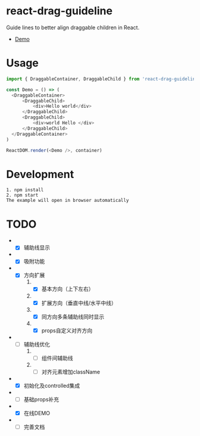 # react-drag-guideline
Guide lines to better align draggable children in React.

- [Demo](https://zcued.github.io/react-drag-guideline/)
# Usage
```js
import { DraggableContainer, DraggableChild } from 'react-drag-guideline'

const Demo = () => (
  <DraggableContainer>
      <DraggableChild>
          <div>Hello world</div>
      </DraggableChild>
      <DraggableChild>
          <div>world Hello </div>
      </DraggableChild>
  </DraggableContainer>
)

ReactDOM.render(<Demo />, container)
```

# Development
```
1. npm install
2. npm start
The example will open in browser automatically
```


# TODO
- - [x] 辅助线显示
- - [x] 吸附功能
- - [x] 方向扩展
    1. - [x] 基本方向（上下左右）
    2. - [x] 扩展方向（垂直中线/水平中线）
    3. - [x] 同方向多条辅助线同时显示
    4. - [x] props自定义对齐方向
- - [ ] 辅助线优化
    1. - [ ] 组件间辅助线
    2. - [ ] 对齐元素增加className
- - [x] 初始化及controlled集成
- - [ ] 基础props补充
- - [x] 在线DEMO
- - [ ] 完善文档
